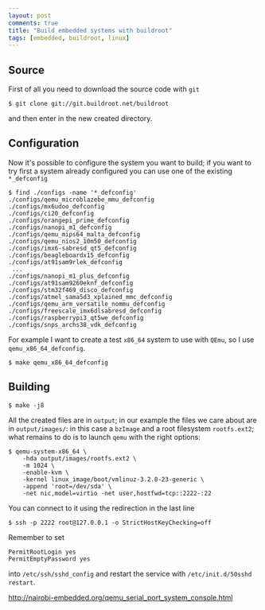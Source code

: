 ```yaml
---
layout: post
comments: true
title: "Build embedded systems with buildroot"
tags: [embedded, buildroot, linux]
---
```


## Source

First of all you need to download the source code with ``git``

```
$ git clone git://git.buildroot.net/buildroot
```


and then enter in the new created directory. 

## Configuration

Now it's possible to configure
the system you want to build; if you want to try first a system already
configured you can use one of the existing ``*_defconfig``

```
$ find ./configs -name '*_defconfig'
./configs/qemu_microblazebe_mmu_defconfig
./configs/mx6udoo_defconfig
./configs/ci20_defconfig
./configs/orangepi_prime_defconfig
./configs/nanopi_m1_defconfig
./configs/qemu_mips64_malta_defconfig
./configs/qemu_nios2_10m50_defconfig
./configs/imx6-sabresd_qt5_defconfig
./configs/beagleboardx15_defconfig
./configs/at91sam9rlek_defconfig
 ...
./configs/nanopi_m1_plus_defconfig
./configs/at91sam9260eknf_defconfig
./configs/stm32f469_disco_defconfig
./configs/atmel_sama5d3_xplained_mmc_defconfig
./configs/qemu_arm_versatile_nommu_defconfig
./configs/freescale_imx6dlsabresd_defconfig
./configs/raspberrypi3_qt5we_defconfig
./configs/snps_archs38_vdk_defconfig
```

For example I want to create a test ``x86_64`` system to use with ``QEmu``,
so I use ``qemu_x86_64_defconfig``.

```
$ make qemu_x86_64_defconfig
```

## Building

```
$ make -j8
```

All the created files are in ``output``; in our example the files we care about are in ``output/images/``:
in this case a ``bzImage`` and a root filesystem ``rootfs.ext2``; what remains to do is to launch
``qemu`` with the right options:

```
$ qemu-system-x86_64 \
    -hda output/images/rootfs.ext2 \
    -m 1024 \
    -enable-kvm \
    -kernel linux_image/boot/vmlinuz-3.2.0-23-generic \
    -append 'root=/dev/sda' \
    -net nic,model=virtio -net user,hostfwd=tcp::2222-:22
```

You can connect to it using the redirection in the last line

```
$ ssh -p 2222 root@127.0.0.1 -o StrictHostKeyChecking=off
```

Remember to set

```
PermitRootLogin yes
PermitEmptyPassword yes
```

into ``/etc/ssh/sshd_config`` and restart the service with ``/etc/init.d/50sshd restart``.

http://nairobi-embedded.org/qemu_serial_port_system_console.html
